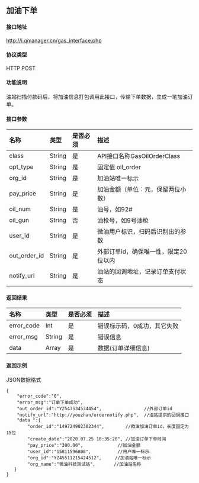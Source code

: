 ## 加油下单

#### 接口地址
http://i.qmanager.cn/gas_interface.php

#### 协议类型
HTTP POST

#### 功能说明
油站扫描付款码后，将加油信息打包调用此接口，传输下单数据，生成一笔加油订单。

#### 接口参数
| 名称 |类型 | 是否必须 | 描述 |
| :--- | :--- | :--- | :--- |
|class |String	|是|	API接口名称GasOilOrderClass|
|opt_type|	String|	是|	固定值 oil_order|
|org_id	|String|	是	|加油站唯一标示|
|pay_price	|String	|是|	加油金额（单位：元，保留两位小数）|
|oil_num	|String	|是	|油号，如92#|
|oil_gun	|String	|否	|油枪号，如9号油枪|
|user_id	|String	|是	|微油用户标识，扫码后识别出的参数|
|out_order_id	|String	|是	|外部订单id，确保唯一性，限定20位以内|
|notify_url	|String	|是	|油站的回调地址，记录订单支付状态|

#### 返回结果
|名称	|类型	|是否必须	|描述|
| :--- | :--- | :--- | :--- |
|error_code	|Int	|是		|错误标示码，0成功，其它失败|
|error_msg	|String	|是		|错误信息|
|data	|Array	|是		|数据(订单详细信息)|

#### 返回示例
JSON数据格式
```
{
	"error_code":"0",
	"error_msg":"订单下单成功",
    "out_order_id":"YZ543534534454",                //外部订单id
    "notify_url":"http://youzhan/ordernotify.php",  //油站提供的回调接口
    "data ":{
        "order_id":"149724902302344",        //微油加油订单id，长度固定为15位
        "create_date":"2020.07.25 10:35:20", //加油订单下单时间
        "pay_price":"300.00",             //加油金额
        "user_id":"15811596808",          //用户唯一标示
        "org_id":"YZ45511215424512",     //加油站唯一标示
        "org_name":"微油科技测试站",       //加油站名称
   }
}
```


<!-- *****
[^Copyright © 微油科技(北京)有限公司 2020 all right reserved，powered by Gitbook] -->